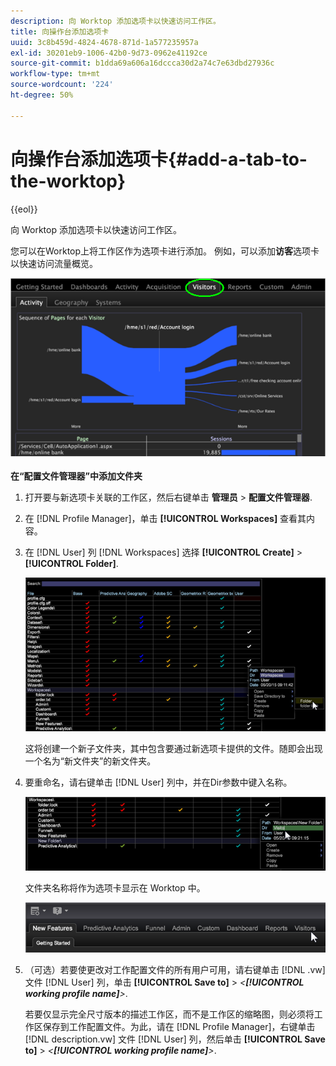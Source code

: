 ```yaml
---
description: 向 Worktop 添加选项卡以快速访问工作区。
title: 向操作台添加选项卡
uuid: 3c8b459d-4824-4678-871d-1a577235957a
exl-id: 30201eb9-1006-42b0-9d73-0962e41192ce
source-git-commit: b1dda69a606a16dccca30d2a74c7e63dbd27936c
workflow-type: tm+mt
source-wordcount: '224'
ht-degree: 50%

---
```


# 向操作台添加选项卡{#add-a-tab-to-the-worktop}

{{eol}}

向 Worktop 添加选项卡以快速访问工作区。

您可以在Worktop上将工作区作为选项卡进行添加。 例如，可以添加&#x200B;**访客**&#x200B;选项卡以快速访问流量概览。

![](assets/client-tab.png)

**在“配置文件管理器”中添加文件夹**

1. 打开要与新选项卡关联的工作区，然后右键单击 **管理员** > **配置文件管理器**.
1. 在 [!DNL Profile Manager]，单击 **[!UICONTROL Workspaces]** 查看其内容。
1. 在 [!DNL User] 列 [!DNL Workspaces] 选择 **[!UICONTROL Create]** > **[!UICONTROL Folder]**.

   ![](assets/tabs_on_worktop.png)

   这将创建一个新子文件夹，其中包含要通过新选项卡提供的文件。随即会出现一个名为“新文件夹”的新文件夹。
1. 要重命名，请右键单击 [!DNL User] 列中，并在Dir参数中键入名称。

   ![](assets/tabs_on_workto_1.png)

   文件夹名称将作为选项卡显示在 Worktop 中。

   ![](assets/tabs_on_workto_2.png)

1. （可选）若要使更改对工作配置文件的所有用户可用，请右键单击 [!DNL .vw] 文件 [!DNL User] 列，单击 **[!UICONTROL Save to]** > *&lt;**[!UICONTROL working profile name]**>*.

   若要仅显示完全尺寸版本的描述工作区，而不是工作区的缩略图，则必须将工作区保存到工作配置文件。为此，请在 [!DNL Profile Manager]，右键单击 [!DNL description.vw] 文件 [!DNL User] 列，然后单击 **[!UICONTROL Save to]** > *&lt;**[!UICONTROL working profile name]**>*.
